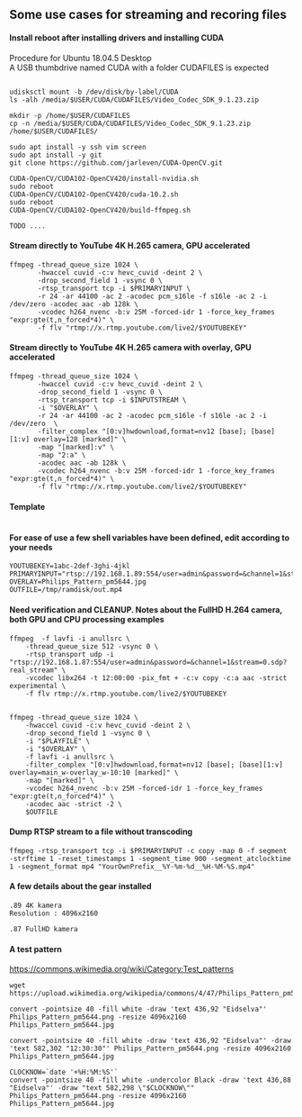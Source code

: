 ## Some use cases for streaming and recoring files

#### Install reboot after installing drivers and installing CUDA
Procedure for Ubuntu 18.04.5 Desktop<br/>
A USB thumbdrive named CUDA with a folder CUDAFILES is expected
```console

udisksctl mount -b /dev/disk/by-label/CUDA
ls -alh /media/$USER/CUDA/CUDAFILES/Video_Codec_SDK_9.1.23.zip

mkdir -p /home/$USER/CUDAFILES
cp -n /media/$USER/CUDA/CUDAFILES/Video_Codec_SDK_9.1.23.zip /home/$USER/CUDAFILES/

```

```console
sudo apt install -y ssh vim screen
sudo apt install -y git
git clone https://github.com/jarleven/CUDA-OpenCV.git

CUDA-OpenCV/CUDA102-OpenCV420/install-nvidia.sh
sudo reboot
CUDA-OpenCV/CUDA102-OpenCV420/cuda-10.2.sh
sudo reboot
CUDA-OpenCV/CUDA102-OpenCV420/build-ffmpeg.sh
	
TODO ....

```

#### Stream directly to YouTube 4K H.265 camera, GPU accelerated 
```console
ffmpeg -thread_queue_size 1024 \
       -hwaccel cuvid -c:v hevc_cuvid -deint 2 \
       -drop_second_field 1 -vsync 0 \
       -rtsp_transport tcp -i $PRIMARYINPUT \
       -r 24 -ar 44100 -ac 2 -acodec pcm_s16le -f s16le -ac 2 -i /dev/zero -acodec aac -ab 128k \
       -vcodec h264_nvenc -b:v 25M -forced-idr 1 -force_key_frames "expr:gte(t,n_forced*4)" \
       -f flv "rtmp://x.rtmp.youtube.com/live2/$YOUTUBEKEY"
```
#### Stream directly to YouTube 4K H.265 camera with overlay, GPU accelerated
```console
ffmpeg -thread_queue_size 1024 \
       -hwaccel cuvid -c:v hevc_cuvid -deint 2 \
       -drop_second_field 1 -vsync 0 \
       -rtsp_transport tcp -i $INPUTSTREAM \
       -i "$OVERLAY" \
       -r 24 -ar 44100 -ac 2 -acodec pcm_s16le -f s16le -ac 2 -i /dev/zero  \
       -filter_complex "[0:v]hwdownload,format=nv12 [base]; [base][1:v] overlay=128 [marked]" \
       -map "[marked]:v" \
       -map "2:a" \
       -acodec aac -ab 128k \
       -vcodec h264_nvenc -b:v 25M -forced-idr 1 -force_key_frames "expr:gte(t,n_forced*4)" \
       -f flv "rtmp://x.rtmp.youtube.com/live2/$YOUTUBEKEY"
```


#### Template
```console

```



#### For ease of use a few shell variables have been defined, edit according to your needs

```console
YOUTUBEKEY=1abc-2def-3ghi-4jkl
PRIMARYINPUT="rtsp://192.168.1.89:554/user=admin&password=&channel=1&stream=0.sdp?"
OVERLAY=Philips_Pattern_pm5644.jpg
OUTFILE=/tmp/ramdisk/out.mp4

```

#### Need verification and CLEANUP. Notes about the FullHD H.264 camera, both GPU and CPU processing examples 
```console
ffmpeg	-f lavfi -i anullsrc \
	-thread_queue_size 512 -vsync 0 \
	-rtsp_transport udp -i "rtsp://192.168.1.87:554/user=admin&password=&channel=1&stream=0.sdp?real_stream" \
	-vcodec libx264 -t 12:00:00 -pix_fmt + -c:v copy -c:a aac -strict experimental \
	-f flv rtmp://x.rtmp.youtube.com/live2/$YOUTUBEKEY


ffmpeg -thread_queue_size 1024 \
    -hwaccel cuvid -c:v hevc_cuvid -deint 2 \
    -drop_second_field 1 -vsync 0 \
    -i "$PLAYFILE" \
    -i "$OVERLAY" \
    -f lavfi -i anullsrc \
    -filter_complex "[0:v]hwdownload,format=nv12 [base]; [base][1:v] overlay=main_w-overlay_w-10:10 [marked]" \
    -map "[marked]" \
    -vcodec h264_nvenc -b:v 25M -forced-idr 1 -force_key_frames "expr:gte(t,n_forced*4)" \
    -acodec aac -strict -2 \
    $OUTFILE
```

#### Dump RTSP stream to a file without transcoding
```console
ffmpeg -rtsp_transport tcp -i $PRIMARYINPUT -c copy -map 0 -f segment -strftime 1 -reset_timestamps 1 -segment_time 900 -segment_atclocktime 1 -segment_format mp4 "YourOwnPrefix__%Y-%m-%d__%H-%M-%S.mp4"
```

#### A few details about the gear installed
```
.89 4K kamera
Resolution : 4096x2160

.87 FullHD kamera
```



#### A test pattern 
https://commons.wikimedia.org/wiki/Category:Test_patterns

```console
wget https://upload.wikimedia.org/wikipedia/commons/4/47/Philips_Pattern_pm5644.png

convert -pointsize 40 -fill white -draw 'text 436,92 "Eidselva"' Philips_Pattern_pm5644.png -resize 4096x2160 Philips_Pattern_pm5644.jpg

convert -pointsize 40 -fill white -draw 'text 436,92 "Eidselva"' -draw 'text 582,302 "12:30:30"' Philips_Pattern_pm5644.png -resize 4096x2160 Philips_Pattern_pm5644.jpg

CLOCKNOW=`date '+%H:%M:%S'`
convert -pointsize 40 -fill white -undercolor Black -draw 'text 436,88 "Eidselva"' -draw "text 582,298 \"$CLOCKNOW\"" Philips_Pattern_pm5644.png -resize 4096x2160 Philips_Pattern_pm5644.jpg
```
